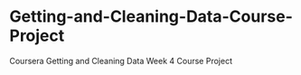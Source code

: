 # Getting-and-Cleaning-Data-Course-Project
Coursera Getting and Cleaning Data Week 4 Course Project
